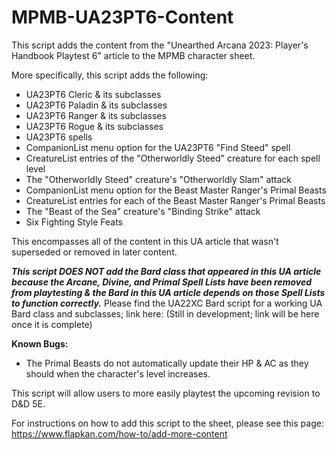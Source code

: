 # MPMB-UA23PT6-Content
This script adds the content from the "Unearthed Arcana 2023: Player's Handbook Playtest 6" article to the MPMB character sheet.

More specifically, this script adds the following:
- UA23PT6 Cleric & its subclasses
- UA23PT6 Paladin & its subclasses
- UA23PT6 Ranger & its subclasses
- UA23PT6 Rogue & its subclasses
- UA23PT6 spells
- CompanionList menu option for the UA23PT6 "Find Steed" spell
- CreatureList entries of the "Otherworldly Steed" creature for each spell level
- The "Otherworldly Steed" creature's "Otherworldly Slam" attack
- CompanionList menu option for the Beast Master Ranger's Primal Beasts
- CreatureList entries for each of the Beast Master Ranger's Primal Beasts
- The "Beast of the Sea" creature's "Binding Strike" attack
- Six Fighting Style Feats

This encompasses all of the content in this UA article that wasn't superseded or removed in later content.

_**This script DOES NOT add the Bard class that appeared in this UA article because the Arcane, Divine, and Primal Spell Lists have been removed from playtesting & the Bard in this UA article depends on those Spell Lists to function correctly.**_
Please find the UA22XC Bard script for a working UA Bard class and subclasses; link here: (Still in development; link will be here once it is complete)

**Known Bugs:**
- The Primal Beasts do not automatically update their HP & AC as they should when the character's level increases.

This script will allow users to more easily playtest the upcoming revision to D&D 5E.

For instructions on how to add this script to the sheet, please see this page: https://www.flapkan.com/how-to/add-more-content

